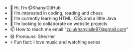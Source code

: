 - 👋 Hi, I’m @KhanyiGitHub
- 👀 I’m interested in coding, reading and chess
- 🌱 I’m currently learning HTML, CSS and a little Java
- 💞️ I’m looking to collaborate on website projects
- 📫 How to reach me email "zulukhanyisile97@gmail.com"
- 😄 Pronouns: She/Her
- ⚡ Fun fact: I love music and watching series

<!---
KhanyiGitHub/KhanyiGitHub is a ✨ special ✨ repository because its `README.md` (this file) appears on your GitHub profile.
You can click the Preview link to take a look at your changes.
--->
